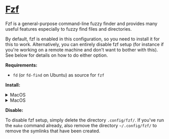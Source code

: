 # [Fzf](https://github.com/junegunn/fzf)

Fzf is a general-purpose command-line fuzzy finder and provides many useful features especially to
fuzzy find files and directories.

By default, fzf is enabled in this configuration, so you need to install it for this to work.
Alternatively, you can entirely disable fzf setup (for instance if you're working on a remote
machine and don't want to bother with this). See below for details on how to do either option.

**Requirements:**

- `fd` (or `fd-find` on Ubuntu) as source for `fzf`

**Install:**

<details>
<summary>MacOS</summary>

```shell
brew install fzf
# for additional auto-completion & key bindings features
$(brew --prefix)/opt/fzf/install
```

</details>
<details>
<summary>MacOS</summary>

```shell
apt install fzf
```

</details>

**Disable:**

To disable fzf setup, simply delete the directory `.config/fzf/`. If you've run the `make` command
already, also remove the directory `~/.config/fzf/` to remove the symlinks that have been created.
